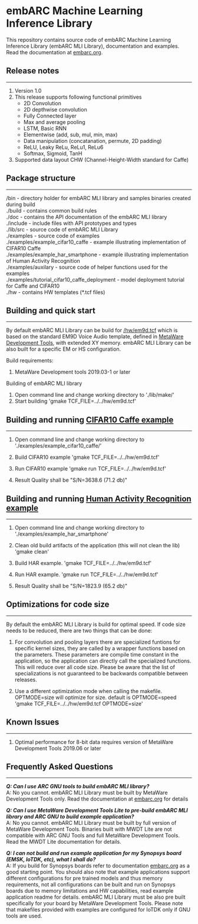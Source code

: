 embARC Machine Learning Inference Library
==================================================

This repository contains source code of embARC Machine Learning Inference Library (embARC MLI Library), 
documentation and examples. Read the documentation at [embarc.org](https://embarc.org/embarc_mli).

## Release notes
----------------
1. Version 1.0
2. This release supports following functional primitives
	* 2D Convolution
	* 2D depthwise convolution
	* Fully Connected layer
	* Max and average pooling
	* LSTM, Basic RNN
	* Elementwise (add, sub, mul, min, max)
	* Data manipulation (concatanation, permute, 2D padding)
	* ReLU, Leaky ReLu, ReLu1, ReLu6
	* Softmax, Sigmoid, TanH
3. Supported data layout CHW (Channel-Height-Width standard for Caffe)

## Package structure
--------------------
/bin                             		- directory holder for embARC MLI library and samples binaries created during build  
./build                           		- contains common build rules  
./doc                             		- contains the API documentation of the embARC MLI library  
./include                         		- include files with API prototypes and types  
./lib/src                         		- source code of embARC MLI Library  
./examples                        		- source code of examples  
./examples/example_cifar10_caffe  		- example illustrating implementation of CIFAR10 Caffe  
./examples/example_har_smartphone 		- example illustrating implementation of Human Activity Recognition  
./examples/auxilary               		- source code of helper functions used for the examples  
./examples/tutorial_cifar10_caffe_deployment	- model deployment tutorial for Caffe and CIFAR10  
./hw                              		- contains HW templates (*.tcf files)   

## Building and quick start
---------------------------
By default embARC MLI Library can be build for [/hw/em9d.tcf](/hw/em9d.tcf) which is based on the standard EM9D Voice Audio template, 
defined in [MetaWare Development Tools](https://www.synopsys.com/dw/ipdir.php?ds=sw_metaware), with extended XY memory. embARC MLI Library can be also built for a specific 
EM or HS configuration.

Build requirements:
1. MetaWare Development tools 2019.03-1 or later

Building of embARC MLI library	
1. Open command line and change working directory to './lib/make/'      
2. Start building
	'gmake TCF_FILE=../../hw/em9d.tcf'

## Building and running [CIFAR10 Caffe example](examples/example_cifar10_caffe/README.md)
---------------------------------------------
1. Open command line and change working directory to './examples/example_cifar10_caffe/'

2. Build CIFAR10 example
	'gmake TCF_FILE=../../hw/em9d.tcf'

3. Run CIFAR10 example
	'gmake run TCF_FILE=../../hw/em9d.tcf'

4. Result Quality shall be "S/N=3638.6     (71.2 db)"

## Building and running [Human Activity Recognition example](examples/example_har_smartphone/README.md)
----------------------------------------------------------
1. Open command line and change working directory to './examples/example_har_smartphone'

2. Clean old build artifacts of the application (this will not clean the lib)
	'gmake clean'

3. Build HAR example.
	'gmake TCF_FILE=../../hw/em9d.tcf'

4. Run HAR example.
    'gmake run TCF_FILE=../../hw/em9d.tcf'

5. Result Quality shall be "S/N=1823.9     (65.2 db)"
		
## Optimizations for code size
------------------------------
By default the embARC MLI Library is build for optimal speed. If code size needs to be reduced, there are two things that can be done:
1. For convolution and pooling layers there are specialized funtions for specific kernel sizes, they are called by a wrapper functions based on the parameters.
These parameters are compile time constant in the application, so the application can directly call the specialized functions. This will reduce over all code size.
Please be aware that the list of specializations is not guaranteed to be backwards compatible between releases.

2. Use a different optimization mode when calling the makefile. OPTMODE=size will optimize for size. default is OPTMODE=speed
	'gmake TCF_FILE=../../hw/em9d.tcf OPTMODE=size'

## Known Issues
---------------
1. Optimal performance for 8-bit data requires version of MetaWare Development Tools 2019.06 or later

## Frequently Asked Questions
---------------

***Q: Can I use ARC GNU tools to build embARC MLI library?***  
A: No you cannot. embARC MLI Library must be built by MetaWare Development Tools only. Read the documentation at [embarc.org]( https://embarc.org/embarc_mli/doc/build/html/getting_started/getting_started.html#build-library) for details

***Q: Can I use MetaWare Development Tools Lite to pre-build embARC MLI library and ARC GNU to build example application?***  
A: No you cannot. embARC MLI Library must be built by full version of MetaWare Development Tools. Binaries built with MWDT Lite are not compatible with ARC GNU Tools and full MetaWare Development Tools. Read the MWDT Lite documentation for details.

***Q: I can not build and run example application for my Synopsys board (EMSK, IoTDK, etc), what I shall do?***  
A: If you build for Synopsys boards refer to documentation [embarc.org](https://embarc.org/platforms.html) as a good starting point. 
You should also note that example applications support different configurations for pre trained models and thus memory requirements, not all configurations can be built and run on Synopsys boards due to memory limitations and HW capabilities, read example application readme for details. embARC MLI Library must be also pre built specifically for your board by MetaWare Development Tools. Please note that makefiles provided with examples are configured for IoTDK only if GNU tools are used.
